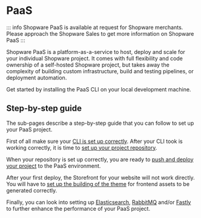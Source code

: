 # PaaS

::: info
Shopware PaaS is available at request for Shopware merchants. Please approach the Shopware Sales to get more information on Shopware PaaS
:::

Shopware PaaS is a platform-as-a-service to host, deploy and scale for your individual Shopware project.
It comes with full flexibility and code ownership of a self-hosted Shopware project, but takes away the complexity of building custom infrastructure, build and testing pipelines, or deployment automation.

Get started by installing the PaaS CLI on your local development machine.

## Step-by-step guide

The sub-pages describe a step-by-step guide that you can follow to set up your PaaS project.

First of all make sure your [CLI is set up correctly](cli-setup).
After your CLI took is working correctly, it is time to [set up your project repository](repository).

When your repository is set up correctly, you are ready to [push and deploy your project](build-deploy) to the PaaS environment.

After your first deploy, the Storefront for your website will not work directly. You will have to [set up the building of the theme](theme-build) for frontend assets to be generated correctly.

Finally, you can look into setting up [Elasticsearch](elasticsearch), [RabbitMQ](rabbitmq) and/or [Fastly](fastly) to further enhance the performance of your PaaS project.
